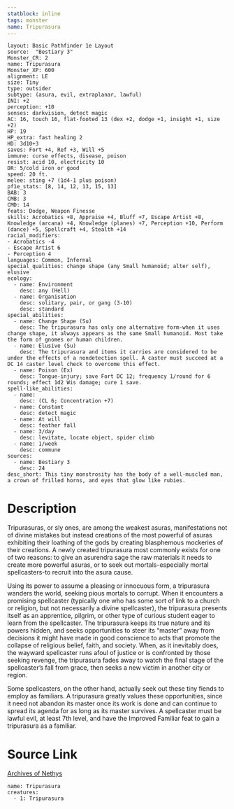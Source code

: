 ```yaml
---
statblock: inline
tags: monster
name: Tripurasura
---
```

```statblock
layout: Basic Pathfinder 1e Layout
source:  "Bestiary 3"
Monster_CR: 2
name: Tripurasura
Monster_XP: 600
alignment: LE
size: Tiny
type: outsider
subtype: (asura, evil, extraplanar, lawful)
INI: +2
perception: +10
senses: darkvision, detect magic
AC: 16, touch 16, flat-footed 13 (dex +2, dodge +1, insight +1, size +2)
HP: 19
HP_extra: fast healing 2
HD: 3d10+3
saves: Fort +4, Ref +3, Will +5
immune: curse effects, disease, poison
resist: acid 10, electricity 10
DR: 5/cold iron or good
speed: 20 ft.
melee: sting +7 (1d4-1 plus poison)
pf1e_stats: [8, 14, 12, 13, 15, 13]
BAB: 3
CMB: 3
CMD: 14
feats: Dodge, Weapon Finesse
skills: Acrobatics +8, Appraise +4, Bluff +7, Escape Artist +8, Knowledge (arcana) +4, Knowledge (planes) +7, Perception +10, Perform (dance) +5, Spellcraft +4, Stealth +14
racial_modifiers:
- Acrobatics -4
- Escape Artist 6
- Perception 4
languages: Common, Infernal
special_qualities: change shape (any Small humanoid; alter self), elusive
ecology:
  - name: Environment
    desc: any (Hell)
  - name: Organisation
    desc: solitary, pair, or gang (3-10)
    desc: standard
special_abilities:
  - name: Change Shape (Su)
    desc: The tripurasura has only one alternative form-when it uses change shape, it always appears as the same Small humanoid. Most take the form of gnomes or human children.
  - name: Elusive (Su)
    desc: The tripurasura and items it carries are considered to be under the effects of a nondetection spell. A caster must succeed at a DC 14 caster level check to overcome this effect.
  - name: Poison (Ex)
    desc: Tongue-injury; save Fort DC 12; frequency 1/round for 6 rounds; effect 1d2 Wis damage; cure 1 save.
spell-like_abilities:
  - name:
    desc: (CL 6; Concentration +7)
  - name: Constant
    desc: detect magic
  - name: At will
    desc: feather fall
  - name: 3/day
    desc: levitate, locate object, spider climb
  - name: 1/week
    desc: commune
sources:
  - name: Bestiary 3
    desc: 24
desc_short: This tiny monstrosity has the body of a well-muscled man, a crown of frilled horns, and eyes that glow like rubies.
```
# Description
Tripurasuras, or sly ones, are among the weakest asuras, manifestations not of divine mistakes but instead creations of the most powerful of asuras exhibiting their loathing of the gods by creating blasphemous mockeries of their creations. A newly created tripurasura most commonly exists for one of two reasons: to give an asurendra sage the raw materials it needs to create more powerful asuras, or to seek out mortals-especially mortal spellcasters-to recruit into the asura cause.

Using its power to assume a pleasing or innocuous form, a tripurasura wanders the world, seeking pious mortals to corrupt. When it encounters a promising spellcaster (typically one who has some sort of link to a church or religion, but not necessarily a divine spellcaster), the tripurasura presents itself as an apprentice, pilgrim, or other type of curious student eager to learn from the spellcaster. The tripurasura keeps its true nature and its powers hidden, and seeks opportunities to steer its “master” away from decisions it might have made in good conscience to acts that promote the collapse of religious belief, faith, and society. When, as it inevitably does, the wayward spellcaster runs afoul of justice or is confronted by those seeking revenge, the tripurasura fades away to watch the final stage of the spellcaster’s fall from grace, then seeks a new victim in another city or region.

Some spellcasters, on the other hand, actually seek out these tiny fiends to employ as familiars. A tripurasura greatly values these opportunities, since it need not abandon its master once its work is done and can continue to spread its agenda for as long as its master survives. A spellcaster must be lawful evil, at least 7th level, and have the Improved Familiar feat to gain a tripurasura as a familiar.
# Source Link
[Archives of Nethys](https://aonprd.com/MonsterDisplay.aspx?ItemName=Tripurasura)
```encounter-table
name: Tripurasura
creatures:
  - 1: Tripurasura
```
